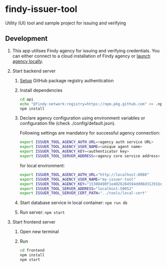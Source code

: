 # findy-issuer-tool

Utility (UI) tool and sample project for issuing and verifying

## Development

1. This app utilises Findy agency for issuing and verifying credentials. You can either connect to a cloud installation of Findy agency or [launch agency locally](https://github.com/findy-network/findy-wallet-pwa/blob/master/tools/env/README.md).

1. Start backend server

   1. [Setup](https://docs.github.com/en/packages/working-with-a-github-packages-registry/working-with-the-npm-registry#authenticating-with-a-personal-access-token) GitHub package registry authentication

   1. Install dependencies

      ```sh
      cd api
      echo "@findy-network:registry=https://npm.pkg.github.com" >> .npmrc
      npm install
      ```

   1. Declare agency configuration using environment variables or configuration file (check ./config/default.json).

      Following settings are mandatory for successful agency connection:

      ```sh
      export ISSUER_TOOL_AGENCY_AUTH_URL=<agency auth service URL>
      export ISSUER_TOOL_AGENCY_USER_NAME=<unique agent name>
      export ISSUER_TOOL_AGENCY_KEY=<authenticator key>
      export ISSUER_TOOL_SERVER_ADDRESS=<agency core service address>
      ```

      for local environment:

      ```sh
      export ISSUER_TOOL_AGENCY_AUTH_URL="http://localhost:8088"
      export ISSUER_TOOL_AGENCY_USER_NAME="my-issuer-tool"
      export ISSUER_TOOL_AGENCY_KEY="15308490f1e4026284594dd08d31291bc8ef2aeac730d0daf6ff87bb92d4336c"
      export ISSUER_TOOL_SERVER_ADDRESS="localhost:50052"
      export ISSUER_TOOL_SERVER_CERT_PATH="../tools/local-cert"
      ```

   1. Start database service in local container: `npm run db`

   1. Run server: `npm start`

1. Start frontend server
   1. Open new terminal

   1. Run
      ```sh
      cd frontend
      npm install
      npm start
      ```
